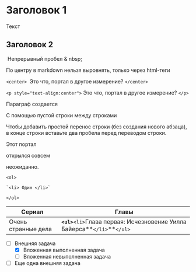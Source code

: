 # Заголовок 1

Текст

## Заголовок 2

&nbsp;Непрерывный пробел & nbsp;

По центру в markdown нельзя выровнять, только через html-теги

`<center> `Это что, портал в другое измерение? `</center>`

`<p style="text-align:center">` Это что, портал в другое измерение? `</p>`

Параграф создается

С помощью пустой строки между строками

Чтобы добавить простой перенос строки (без создания нового абзаца), в конце строки вставьте два пробела перед переводом строки.

Этот портал

открылся совсем

неожиданно.

`<ol>`

    `<li> Один </li>`

`</ol>`

| Сериал              | Главы                                                                      |
| ------------------- | -------------------------------------------------------------------------- |
| Очень странные дела | **`<ul>`**`<li>`Глава первая: Исчезновение Уилла Байерса**`</li>`**`</ul>` |


- [ ] Внешняя задача
  - [X] Вложенная выполненная задача
  - [ ] Вложенная невыполненная задача
- [ ] Еще одна внешняя задача
